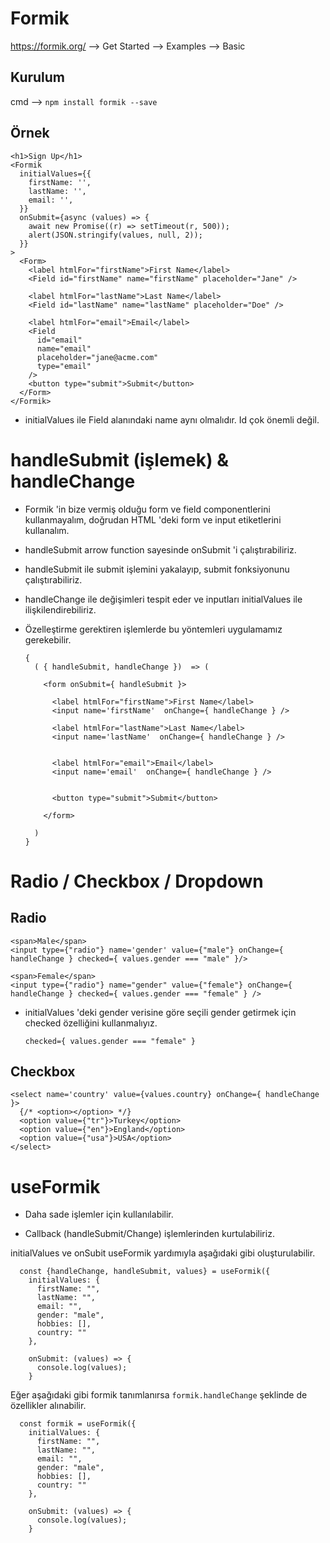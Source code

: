 # Formik

https://formik.org/  --> Get Started --> Examples --> Basic

## Kurulum

cmd --> ``npm install formik --save``

## Örnek


    <h1>Sign Up</h1>
    <Formik
      initialValues={{
        firstName: '',
        lastName: '',
        email: '',
      }}
      onSubmit={async (values) => {
        await new Promise((r) => setTimeout(r, 500));
        alert(JSON.stringify(values, null, 2));
      }}
    >
      <Form>
        <label htmlFor="firstName">First Name</label>
        <Field id="firstName" name="firstName" placeholder="Jane" />

        <label htmlFor="lastName">Last Name</label>
        <Field id="lastName" name="lastName" placeholder="Doe" />

        <label htmlFor="email">Email</label>
        <Field
          id="email"
          name="email"
          placeholder="jane@acme.com"
          type="email"
        />
        <button type="submit">Submit</button>
      </Form>
    </Formik>


- initialValues ile Field alanındaki name aynı olmalıdır. Id çok önemli değil.

# handleSubmit (işlemek) & handleChange

- Formik 'in bize vermiş olduğu form ve field componentlerini kullanmayalım, doğrudan HTML 'deki form ve input etiketlerini kullanalım.

- handleSubmit arrow function sayesinde onSubmit 'i çalıştırabiliriz.

- handleSubmit ile submit işlemini yakalayıp, submit fonksiyonunu çalıştırabiliriz.

- handleChange ile değişimleri tespit eder ve inputları initialValues ile ilişkilendirebiliriz.

- Özelleştirme gerektiren işlemlerde bu yöntemleri uygulamamız gerekebilir.

      {
        ( { handleSubmit, handleChange })  => (

          <form onSubmit={ handleSubmit }>

            <label htmlFor="firstName">First Name</label>
            <input name='firstName'  onChange={ handleChange } />

            <label htmlFor="lastName">Last Name</label>
            <input name='lastName'  onChange={ handleChange } />


            <label htmlFor="email">Email</label>
            <input name='email'  onChange={ handleChange } />


            <button type="submit">Submit</button>

          </form>

        )
      }

# Radio / Checkbox / Dropdown

## Radio

    <span>Male</span>
    <input type={"radio"} name='gender' value={"male"} onChange={ handleChange } checked={ values.gender === "male" }/>

    <span>Female</span>
    <input type={"radio"} name="gender" value={"female"} onChange={ handleChange } checked={ values.gender === "female" } />

- initialValues 'deki gender verisine göre seçili gender getirmek için checked özelliğini kullanmalıyız.

  `` checked={ values.gender === "female" } ``

## Checkbox

    <select name='country' value={values.country} onChange={ handleChange }>
      {/* <option></option> */}
      <option value={"tr"}>Turkey</option>
      <option value={"en"}>England</option>
      <option value={"usa"}>USA</option>
    </select>


# useFormik

- Daha sade işlemler için kullanılabilir.

- Callback (handleSubmit/Change) işlemlerinden kurtulabiliriz.

initialValues ve onSubit  useFormik yardımıyla aşağıdaki gibi oluşturulabilir.

      const {handleChange, handleSubmit, values} = useFormik({
        initialValues: {
          firstName: "",
          lastName: "",
          email: "",
          gender: "male",
          hobbies: [],
          country: ""
        },

        onSubmit: (values) => {
          console.log(values);
        }

Eğer aşağıdaki gibi formik tanımlanırsa `` formik.handleChange `` şeklinde de özellikler alınabilir.

      const formik = useFormik({
        initialValues: {
          firstName: "",
          lastName: "",
          email: "",
          gender: "male",
          hobbies: [],
          country: ""
        },

        onSubmit: (values) => {
          console.log(values);
        }
